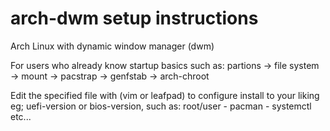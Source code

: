 # arch-dwm setup instructions
Arch Linux with dynamic window manager (dwm)

For users who already know startup basics such as:
partions -> file system -> mount -> pacstrap -> genfstab -> arch-chroot

Edit the specified file with (vim or leafpad) to configure install to your liking eg;
uefi-version or bios-version, such as: root/user - pacman - systemctl etc...
